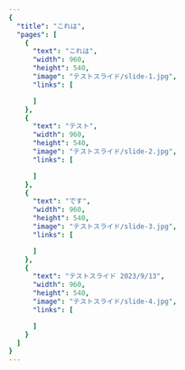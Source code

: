 ```yaml
---
{
  "title": "これは",
  "pages": [
    {
      "text": "これは",
      "width": 960,
      "height": 540,
      "image": "テストスライド/slide-1.jpg",
      "links": [

      ]
    },
    {
      "text": "テスト",
      "width": 960,
      "height": 540,
      "image": "テストスライド/slide-2.jpg",
      "links": [

      ]
    },
    {
      "text": "です",
      "width": 960,
      "height": 540,
      "image": "テストスライド/slide-3.jpg",
      "links": [

      ]
    },
    {
      "text": "テストスライド 2023/9/13",
      "width": 960,
      "height": 540,
      "image": "テストスライド/slide-4.jpg",
      "links": [

      ]
    }
  ]
}
---
```

